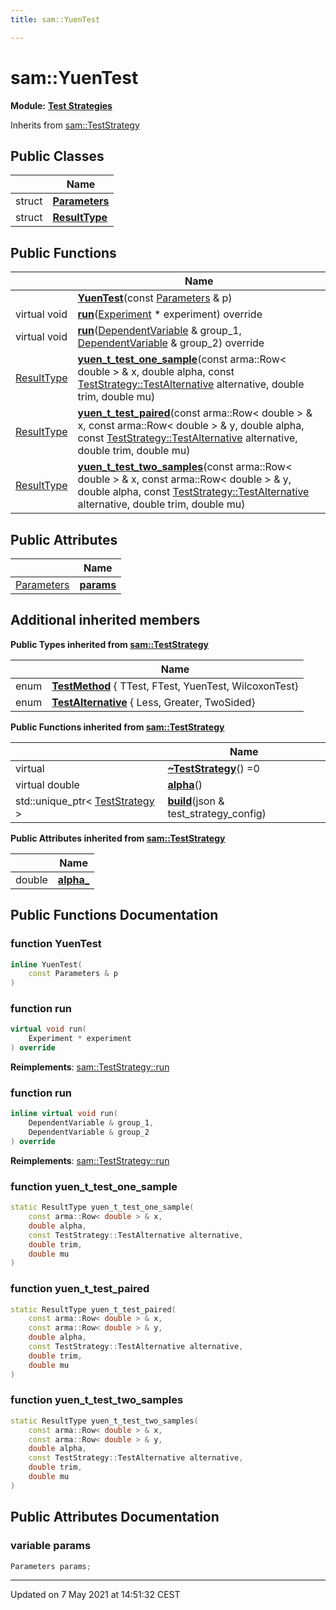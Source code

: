 ```yaml
---
title: sam::YuenTest

---
```


# sam::YuenTest

**Module:** **[Test Strategies](/doxygen/Modules/group___test_strategies/)**



Inherits from [sam::TestStrategy](/doxygen/Classes/classsam_1_1_test_strategy/)

## Public Classes

|                | Name           |
| -------------- | -------------- |
| struct | **[Parameters](/doxygen/Classes/structsam_1_1_yuen_test_1_1_parameters/)**  |
| struct | **[ResultType](/doxygen/Classes/structsam_1_1_yuen_test_1_1_result_type/)**  |

## Public Functions

|                | Name           |
| -------------- | -------------- |
| | **[YuenTest](/doxygen/Classes/classsam_1_1_yuen_test/#function-yuentest)**(const [Parameters](/doxygen/Classes/structsam_1_1_yuen_test_1_1_parameters/) & p) |
| virtual void | **[run](/doxygen/Classes/classsam_1_1_yuen_test/#function-run)**([Experiment](/doxygen/Classes/classsam_1_1_experiment/) * experiment) override |
| virtual void | **[run](/doxygen/Classes/classsam_1_1_yuen_test/#function-run)**([DependentVariable](/doxygen/Classes/classsam_1_1_dependent_variable/) & group_1, [DependentVariable](/doxygen/Classes/classsam_1_1_dependent_variable/) & group_2) override |
| [ResultType](/doxygen/Classes/structsam_1_1_yuen_test_1_1_result_type/) | **[yuen_t_test_one_sample](/doxygen/Classes/classsam_1_1_yuen_test/#function-yuen_t_test_one_sample)**(const arma::Row< double > & x, double alpha, const [TestStrategy::TestAlternative](/doxygen/Classes/classsam_1_1_test_strategy/#enum-testalternative) alternative, double trim, double mu) |
| [ResultType](/doxygen/Classes/structsam_1_1_yuen_test_1_1_result_type/) | **[yuen_t_test_paired](/doxygen/Classes/classsam_1_1_yuen_test/#function-yuen_t_test_paired)**(const arma::Row< double > & x, const arma::Row< double > & y, double alpha, const [TestStrategy::TestAlternative](/doxygen/Classes/classsam_1_1_test_strategy/#enum-testalternative) alternative, double trim, double mu) |
| [ResultType](/doxygen/Classes/structsam_1_1_yuen_test_1_1_result_type/) | **[yuen_t_test_two_samples](/doxygen/Classes/classsam_1_1_yuen_test/#function-yuen_t_test_two_samples)**(const arma::Row< double > & x, const arma::Row< double > & y, double alpha, const [TestStrategy::TestAlternative](/doxygen/Classes/classsam_1_1_test_strategy/#enum-testalternative) alternative, double trim, double mu) |

## Public Attributes

|                | Name           |
| -------------- | -------------- |
| [Parameters](/doxygen/Classes/structsam_1_1_yuen_test_1_1_parameters/) | **[params](/doxygen/Classes/classsam_1_1_yuen_test/#variable-params)**  |

## Additional inherited members

**Public Types inherited from [sam::TestStrategy](/doxygen/Classes/classsam_1_1_test_strategy/)**

|                | Name           |
| -------------- | -------------- |
| enum| **[TestMethod](/doxygen/Classes/classsam_1_1_test_strategy/#enum-testmethod)** { TTest, FTest, YuenTest, WilcoxonTest} |
| enum| **[TestAlternative](/doxygen/Classes/classsam_1_1_test_strategy/#enum-testalternative)** { Less, Greater, TwoSided} |

**Public Functions inherited from [sam::TestStrategy](/doxygen/Classes/classsam_1_1_test_strategy/)**

|                | Name           |
| -------------- | -------------- |
| virtual | **[~TestStrategy](/doxygen/Classes/classsam_1_1_test_strategy/#function-~teststrategy)**() =0 |
| virtual double | **[alpha](/doxygen/Classes/classsam_1_1_test_strategy/#function-alpha)**() |
| std::unique_ptr< [TestStrategy](/doxygen/Classes/classsam_1_1_test_strategy/) > | **[build](/doxygen/Classes/classsam_1_1_test_strategy/#function-build)**(json & test_strategy_config) |

**Public Attributes inherited from [sam::TestStrategy](/doxygen/Classes/classsam_1_1_test_strategy/)**

|                | Name           |
| -------------- | -------------- |
| double | **[alpha_](/doxygen/Classes/classsam_1_1_test_strategy/#variable-alpha_)**  |


## Public Functions Documentation

### function YuenTest

```cpp
inline YuenTest(
    const Parameters & p
)
```


### function run

```cpp
virtual void run(
    Experiment * experiment
) override
```


**Reimplements**: [sam::TestStrategy::run](/doxygen/Classes/classsam_1_1_test_strategy/#function-run)


### function run

```cpp
inline virtual void run(
    DependentVariable & group_1,
    DependentVariable & group_2
) override
```


**Reimplements**: [sam::TestStrategy::run](/doxygen/Classes/classsam_1_1_test_strategy/#function-run)


### function yuen_t_test_one_sample

```cpp
static ResultType yuen_t_test_one_sample(
    const arma::Row< double > & x,
    double alpha,
    const TestStrategy::TestAlternative alternative,
    double trim,
    double mu
)
```


### function yuen_t_test_paired

```cpp
static ResultType yuen_t_test_paired(
    const arma::Row< double > & x,
    const arma::Row< double > & y,
    double alpha,
    const TestStrategy::TestAlternative alternative,
    double trim,
    double mu
)
```


### function yuen_t_test_two_samples

```cpp
static ResultType yuen_t_test_two_samples(
    const arma::Row< double > & x,
    const arma::Row< double > & y,
    double alpha,
    const TestStrategy::TestAlternative alternative,
    double trim,
    double mu
)
```


## Public Attributes Documentation

### variable params

```cpp
Parameters params;
```


-------------------------------

Updated on  7 May 2021 at 14:51:32 CEST